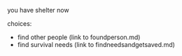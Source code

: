 you have shelter now

choices:
- find other people (link to foundperson.md)
- find survival needs (link to findneedsandgetsaved.md)